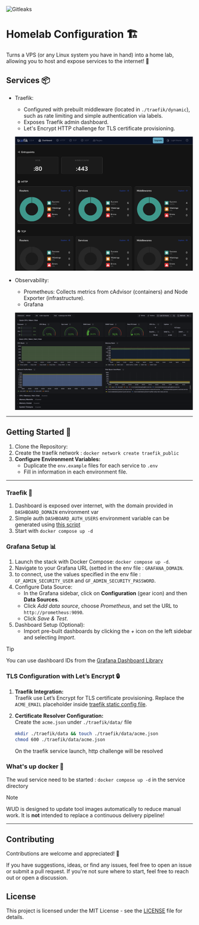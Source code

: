 ![Gitleaks](https://github.com/dirdr/homelab_config/actions/workflows/gitleaks.yaml/badge.svg)

# Homelab Configuration 🏗️

Turns a VPS (or any Linux system you have in hand) into a home lab, allowing you to host and expose services to the internet! 🔬

## Services 📦
- Traefik:
  - Configured with prebuilt middleware (located in `./traefik/dynamic`), such as rate limiting and simple authentication via labels.
  - Exposes Traefik admin dashboard.
  - Let's Encrypt HTTP challenge for TLS certificate provisioning.
  
  ![dashboard](./dashboard.png)

- Observability:
  - Prometheus: Collects metrics from cAdvisor (containers) and Node Exporter (infrastructure).  
  - Grafana
  
  ![grafana](./grafana.png)

---

## Getting Started 🚀
1. Clone the Repository:
3. Create the traefik network : `docker network create traefik_public`
4. **Configure Environment Variables:**  
   - Duplicate the `env.example` files for each service to `.env`
   - Fill in information in each environment file.
     
---
     
### Traefik 🛫
1. Dashboard is exposed over internet, with the domain provided in `DASHBOARD_DOMAIN` environment var
2. Simple auth `DASHBOARD_AUTH_USERS` environment variable can be generated using [this script](./traefik/scripts/generate_simple_auth.sh)
3. Start with `docker compose up -d`

### Grafana Setup 📊

1. Launch the stack with Docker Compose: `docker compose up -d`.
3. Navigate to your Grafana URL (setted in the env file : `GRAFANA_DOMAIN`.
4. to connect, use the values specified in the env file : `GF_ADMIN_SECURITY_USER` and `GF_ADMIN_SECURITY_PASSWORD`.
5. Configure Data Source:
   - In the Grafana sidebar, click on **Configuration** (gear icon) and then **Data Sources**.
   - Click _Add data source_, choose _Prometheus_, and set the URL to `http://prometheus:9090`.
   - Click _Save & Test_.
6. Dashboard Setup (Optional):
   - Import pre-built dashboards by clicking the _+_ icon on the left sidebar and selecting _Import_.
> [!tip]
> You can use dashboard IDs from the [Grafana Dashboard Library](https://grafana.com/grafana/dashboards)

### TLS Configuration with Let’s Encrypt 🔒

1. **Traefik Integration:**  
   Traefik use Let’s Encrypt for TLS certificate provisioning.
   Replace the `ACME_EMAIL` placeholder inside [traefik static config file](./traefik/traefik.yaml).

3. **Certificate Resolver Configuration:**  
    Create the `acme.json` under `./traefik/data/` file
    ```sh
    mkdir ./traefik/data && touch ./traefik/data/acme.json
    chmod 600 ./traefik/data/acme.json
    ```
    On the traefik service launch, http challenge will be resolved


### What's up docker 🐋
The wud service need to be started : `docker compose up -d` in the service directory

> [!note]
> WUD is designed to update tool images automatically to reduce manual work.
> It is **not** intended to replace a continuous delivery pipeline!

---

## Contributing

Contributions are welcome and appreciated! 🎉

If you have suggestions, ideas, or find any issues, feel free to open an issue or submit a pull request.
If you're not sure where to start, feel free to reach out or open a discussion.

## License 

This project is licensed under the MIT License - see the [LICENSE](LICENSE) file for details.
